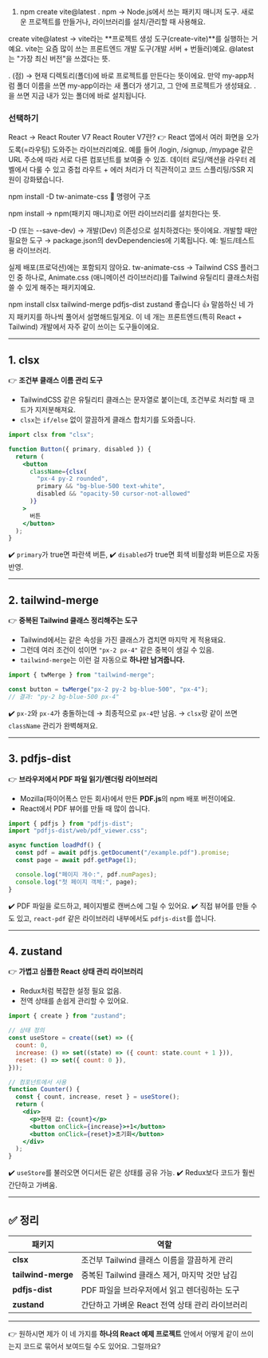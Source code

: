 1. npm create vite@latest .
npm
→ Node.js에서 쓰는 패키지 매니저 도구. 새로운 프로젝트를 만들거나, 라이브러리를 설치/관리할 때 사용해요.

create vite@latest
→ vite라는 **프로젝트 생성 도구(create-vite)**를 실행하는 거예요.
vite는 요즘 많이 쓰는 프론트엔드 개발 도구(개발 서버 + 번들러)예요. @latest는 "가장 최신 버전"을 쓰겠다는 뜻.

. (점)
→ 현재 디렉토리(폴더)에 바로 프로젝트를 만든다는 뜻이에요.
만약 my-app처럼 폴더 이름을 쓰면 my-app이라는 새 폴더가 생기고, 그 안에 프로젝트가 생성돼요.
.을 쓰면 지금 내가 있는 폴더에 바로 설치됩니다.

### 선택하기
React -> React Router V7
React Router V7란?
👉 React 앱에서 여러 화면을 오가도록(=라우팅) 도와주는 라이브러리예요.
예를 들어 /login, /signup, /mypage 같은 URL 주소에 따라 서로 다른 컴포넌트를 보여줄 수 있죠.
데이터 로딩/액션을 라우터 레벨에서 다룰 수 있고
중첩 라우트 + 에러 처리가 더 직관적이고
코드 스플리팅/SSR 지원이 강화됐습니다.

npm install -D tw-animate-css
🔎 명령어 구조

npm install
→ npm(패키지 매니저)로 어떤 라이브러리를 설치한다는 뜻.

-D (또는 --save-dev)
→ 개발(Dev) 의존성으로 설치하겠다는 뜻이에요.
개발할 때만 필요한 도구 → package.json의 devDependencies에 기록됩니다.
예: 빌드/테스트용 라이브러리.

실제 배포(프로덕션)에는 포함되지 않아요.
tw-animate-css
→ Tailwind CSS 플러그인 중 하나로, Animate.css
 (애니메이션 라이브러리)를 Tailwind 유틸리티 클래스처럼 쓸 수 있게 해주는 패키지예요.

npm install clsx tailwind-merge pdfjs-dist zustand
좋습니다 👍 말씀하신 네 가지 패키지를 하나씩 풀어서 설명해드릴게요. 이 네 개는 프론트엔드(특히 React + Tailwind) 개발에서 자주 같이 쓰이는 도구들이에요.

---

## 1. **clsx**

👉 **조건부 클래스 이름 관리 도구**

* TailwindCSS 같은 유틸리티 클래스는 문자열로 붙이는데, 조건부로 처리할 때 코드가 지저분해져요.
* `clsx`는 `if/else` 없이 깔끔하게 클래스 합치기를 도와줍니다.

```jsx
import clsx from "clsx";

function Button({ primary, disabled }) {
  return (
    <button
      className={clsx(
        "px-4 py-2 rounded",
        primary && "bg-blue-500 text-white",
        disabled && "opacity-50 cursor-not-allowed"
      )}
    >
      버튼
    </button>
  );
}
```

✔️ `primary`가 true면 파란색 버튼,
✔️ `disabled`가 true면 회색 비활성화 버튼으로 자동 반영.

---

## 2. **tailwind-merge**

👉 **중복된 Tailwind 클래스 정리해주는 도구**

* Tailwind에서는 같은 속성을 가진 클래스가 겹치면 마지막 게 적용돼요.
* 그런데 여러 조건이 섞이면 `"px-2 px-4"` 같은 중복이 생길 수 있음.
* `tailwind-merge`는 이런 걸 자동으로 **하나만 남겨줍니다.**

```jsx
import { twMerge } from "tailwind-merge";

const button = twMerge("px-2 py-2 bg-blue-500", "px-4");
// 결과: "py-2 bg-blue-500 px-4"
```

✔️ `px-2`와 `px-4`가 충돌하는데 → 최종적으로 `px-4`만 남음.
→ `clsx`랑 같이 쓰면 `className` 관리가 완벽해져요.

---

## 3. **pdfjs-dist**

👉 **브라우저에서 PDF 파일 읽기/렌더링 라이브러리**

* Mozilla(파이어폭스 만든 회사)에서 만든 **PDF.js**의 npm 배포 버전이에요.
* React에서 PDF 뷰어를 만들 때 많이 씁니다.

```jsx
import { pdfjs } from "pdfjs-dist";
import "pdfjs-dist/web/pdf_viewer.css";

async function loadPdf() {
  const pdf = await pdfjs.getDocument("/example.pdf").promise;
  const page = await pdf.getPage(1);

  console.log("페이지 개수:", pdf.numPages);
  console.log("첫 페이지 객체:", page);
}
```

✔️ PDF 파일을 로드하고, 페이지별로 캔버스에 그릴 수 있어요.
✔️ 직접 뷰어를 만들 수도 있고, `react-pdf` 같은 라이브러리 내부에서도 `pdfjs-dist`를 씁니다.

---

## 4. **zustand**

👉 **가볍고 심플한 React 상태 관리 라이브러리**

* Redux처럼 복잡한 설정 필요 없음.
* 전역 상태를 손쉽게 관리할 수 있어요.

```jsx
import { create } from "zustand";

// 상태 정의
const useStore = create((set) => ({
  count: 0,
  increase: () => set((state) => ({ count: state.count + 1 })),
  reset: () => set({ count: 0 }),
}));

// 컴포넌트에서 사용
function Counter() {
  const { count, increase, reset } = useStore();
  return (
    <div>
      <p>현재 값: {count}</p>
      <button onClick={increase}>+1</button>
      <button onClick={reset}>초기화</button>
    </div>
  );
}
```

✔️ `useStore`를 불러오면 어디서든 같은 상태를 공유 가능.
✔️ Redux보다 코드가 훨씬 간단하고 가벼움.

---

## ✅ 정리

| 패키지                | 역할                             |
| ------------------ | ------------------------------ |
| **clsx**           | 조건부 Tailwind 클래스 이름을 깔끔하게 관리   |
| **tailwind-merge** | 중복된 Tailwind 클래스 제거, 마지막 것만 남김 |
| **pdfjs-dist**     | PDF 파일을 브라우저에서 읽고 렌더링하는 도구     |
| **zustand**        | 간단하고 가벼운 React 전역 상태 관리 라이브러리  |

---

👉 원하시면 제가 이 네 가지를 **하나의 React 예제 프로젝트** 안에서 어떻게 같이 쓰이는지 코드로 묶어서 보여드릴 수도 있어요. 그럴까요?

